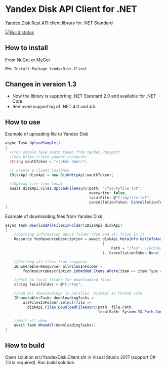# Yandex Disk API Client for .NET

[Yandex Disk Rest API](https://tech.yandex.ru/disk/rest/) client library for .NET Standard

[![Build status](https://ci.appveyor.com/api/projects/status/tiranp5ojj9ivfeb/branch/master?svg=true)](https://ci.appveyor.com/project/raidenyn/yandexdisk-client/branch/master)

## How to install

From [NuGet](https://www.nuget.org/packages/YandexDisk.Client/) or
[MyGet](https://www.myget.org/feed/yandexdisk-client)
```cmd
PM> Install-Package YandexDisk.Client
```

## Changes in version 1.3
- Now the library is supporting .NET Standard 2.0 and available for .NET Core.
- Removed supporting of .NET 4.0 and 4.5


## How to use

Example of uploading file to Yandex Disk

```C#
async Task UploadSample()
{
  //You should have oauth token from Yandex Passport.
  //See https://tech.yandex.ru/oauth/
  string oauthToken = "<token hear>";

  // Create a client instance
  IDiskApi diskApi = new DiskHttpApi(oauthToken);

  //Upload file from local
  await diskApi.Files.UploadFileAsync(path: "/foo/myfile.txt",
                                      overwrite: false,
                                      localFile: @"C:\myfile.txt",
                                      cancellationToken: CancellationToken.None);
}
```


Example of downloading files from Yandex Disk

```C#
async Task DownloadAllFilesInFolder(IDiskApi diskApi)
{
    //Getting information about folder /foo and all files in it
    Resource fooResourceDescription = await diskApi.MetaInfo.GetInfoAsync(new ResourceRequest
                                            {
                                                Path = "/foo", //Folder on Yandex Disk
                                            }, CancellationToken.None);

    //Getting all files from response
    IEnumerable<Resource> allFilesInFolder =
        fooResourceDescription.Embedded.Items.Where(item => item.Type == ResourceType.File);

    //Path to local folder for downloading files
    string localFolder = @"C:\foo";

    //Run all downloadings in parallel. DiskApi is thread safe.
    IEnumerable<Task> downloadingTasks =
        allFilesInFolder.Select(file =>
          diskApi.Files.DownloadFileAsync(path: file.Path,
                                          localPath: System.IO.Path.Combine(localFolder, file.Name)));

    //Wait all done
    await Task.WhenAll(downloadingTasks);
}
```

## How to build
Open solution src/YandexDisk.Client.sln in Visual Studio 2017 (support C# 7.3 is required). Run build solution.

